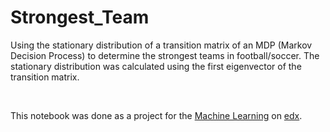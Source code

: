 # Strongest_Team

Using the stationary distribution of a transition matrix of an MDP (Markov Decision Process) to determine the strongest teams in football/soccer. The stationary distribution was calculated using the first eigenvector of the transition matrix.

<br/>

This notebook was done as a project for the [Machine Learning](https://www.edx.org/course/machine-learning) on [edx](https://www.edx.org/).
